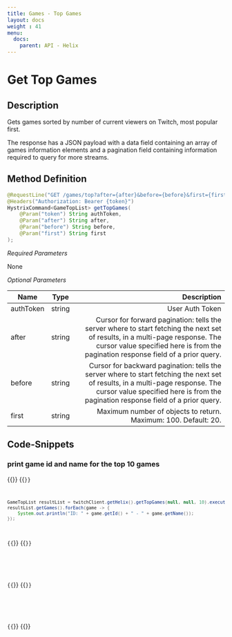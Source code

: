 ```yaml
---
title: Games - Top Games
layout: docs
weight : 41
menu: 
  docs:
    parent: API - Helix
---
```


# Get Top Games

## Description
Gets games sorted by number of current viewers on Twitch, most popular first.

The response has a JSON payload with a data field containing an array of games information elements and a pagination field containing information required to query for more streams.

## Method Definition

```java
@RequestLine("GET /games/top?after={after}&before={before}&first={first}")
@Headers("Authorization: Bearer {token}")
HystrixCommand<GameTopList> getTopGames(
    @Param("token") String authToken,
	@Param("after") String after,
	@Param("before") String before,
	@Param("first") String first
);
```

*Required Parameters*

None

*Optional Parameters*

| Name          | Type      | Description  |
| ------------- |:---------:| -----------------:|
| authToken     | string    | User Auth Token |
| after | string | Cursor for forward pagination: tells the server where to start fetching the next set of results, in a multi-page response. The cursor value specified here is from the pagination response field of a prior query. |
| before | string | Cursor for backward pagination: tells the server where to start fetching the next set of results, in a multi-page response. The cursor value specified here is from the pagination response field of a prior query. |
| first | string | Maximum number of objects to return. Maximum: 100. Default: 20. |

## Code-Snippets

### print game id and name for the top 10 games

{{<codeblocks>}}
{{<code Java>}}
```java
GameTopList resultList = twitchClient.getHelix().getTopGames(null, null, 10).execute();
resultList.getGames().forEach(game -> {
    System.out.println("ID: " + game.getId() + " - " + game.getName());
});
```
{{</code>}}
{{<code Groovy>}}
```groovy

```
{{</code>}}
{{<code Kotlin>}}
```kotlin

```
{{</code>}}
{{</codeblocks>}}
